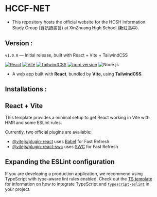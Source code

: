 # HCCF-NET

- This repository hosts the official website for the HCSH Information Study Group (資訊讀書會) at XinZhuang High School (新莊高中).

## Version :
`v1.0.0` — Initial release, built with React + Vite + TailwindCSS

[![React](https://img.shields.io/npm/v/react?logo=react&logoColor=white&color=61DAFB)](https://github.com/facebook/react)
[![Vite](https://img.shields.io/npm/v/vite?logo=vite&logoColor=white&color=646CFF)](https://github.com/vitejs/vite)
[![TailwindCSS](https://img.shields.io/npm/v/tailwindcss?logo=tailwind-css&logoColor=white&color=06B6D4)](https://github.com/tailwindlabs/tailwindcss)
[![npm version](https://img.shields.io/npm/v/your-package-name?logo=npm&logoColor=white&color=CB3837)](https://www.npmjs.com/package/your-package-name)
![Node.js](https://img.shields.io/badge/Node.js-%3E=18.0.0-339933?logo=node.js&logoColor=white)

- A web app built with **React**, bundled by **Vite**, using **TailwindCSS**.

## Installations :

## React + Vite

This template provides a minimal setup to get React working in Vite with HMR and some ESLint rules.

Currently, two official plugins are available:

- [@vitejs/plugin-react](https://github.com/vitejs/vite-plugin-react/blob/main/packages/plugin-react) uses [Babel](https://babeljs.io/) for Fast Refresh
- [@vitejs/plugin-react-swc](https://github.com/vitejs/vite-plugin-react/blob/main/packages/plugin-react-swc) uses [SWC](https://swc.rs/) for Fast Refresh

## Expanding the ESLint configuration

If you are developing a production application, we recommend using TypeScript with type-aware lint rules enabled. Check out the [TS template](https://github.com/vitejs/vite/tree/main/packages/create-vite/template-react-ts) for information on how to integrate TypeScript and [`typescript-eslint`](https://typescript-eslint.io) in your project.
